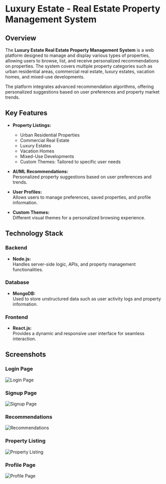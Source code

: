 # Luxury Estate - Real Estate Property Management System

## Overview
The **Luxury Estate Real Estate Property Management System** is a web platform designed to manage and display various types of properties, allowing users to browse, list, and receive personalized recommendations on properties. The system covers multiple property categories such as urban residential areas, commercial real estate, luxury estates, vacation homes, and mixed-use developments.

The platform integrates advanced recommendation algorithms, offering personalized suggestions based on user preferences and property market trends.

## Key Features

- **Property Listings:**  
  - Urban Residential Properties  
  - Commercial Real Estate  
  - Luxury Estates  
  - Vacation Homes  
  - Mixed-Use Developments
  - Custom Themes: Tailored to specific user needs
  
- **AI/ML Recommendations:**  
  Personalized property suggestions based on user preferences and trends.

- **User Profiles:**  
  Allows users to manage preferences, saved properties, and profile information.

- **Custom Themes:**  
  Different visual themes for a personalized browsing experience.

## Technology Stack

### Backend
- **Node.js:**  
  Handles server-side logic, APIs, and property management functionalities.

### Database
- **MongoDB:**  
  Used to store unstructured data such as user activity logs and property information.

### Frontend
- **React.js:**  
  Provides a dynamic and responsive user interface for seamless interaction.

## Screenshots

### Login Page
![Login Page](https://drive.google.com/file/d/1phddnUCY22hbZVRRWbSLlqdFOjRKs5lm/view?usp=drive_link)

### Signup Page
![Signup Page](https://drive.google.com/file/d/1F14enhtmZoBzUT0tXehO3vnQrf_ZKxdl/view?usp=drive_link)

### Recommendations
![Recommendations](https://drive.google.com/file/d/16HogkQwB2xy-ieu0687sQPZW1lJM-NnL/view?usp=drive_link)

### Property Listing
![Property Listing](https://drive.google.com/file/d/1vU0D5OqaaehOajHS9lZ8BmRn7X6L3ysA/view?usp=drive_link)

### Profile Page
![Profile Page](https://drive.google.com/file/d/1d1XCcyQGWsogLUe4Qq0yfYAK8VtpaIdE/view?usp=drive_link)
